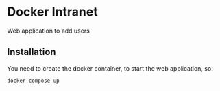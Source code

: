 # Docker Intranet

Web application to add users

## Installation

You need to create the docker container, to start the web application, so:

```console
docker-compose up
```